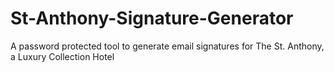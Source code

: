 # St-Anthony-Signature-Generator
A password protected tool to generate email signatures for The St. Anthony, a Luxury Collection Hotel
